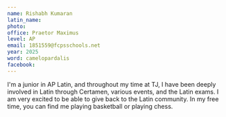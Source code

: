 ```yaml
---
name: Rishabh Kumaran
latin_name: 
photo: 
office: Praetor Maximus
level: AP 
email: 1851559@fcpsschools.net 
year: 2025
word: camelopardalis
facebook: 
---
```


I'm a junior in AP Latin, and throughout my time at TJ, I have been deeply involved in Latin through Certamen, various events, and the Latin exams. I am very excited to be able to give back to the Latin community. In my free time, you can find me playing basketball or playing chess.
